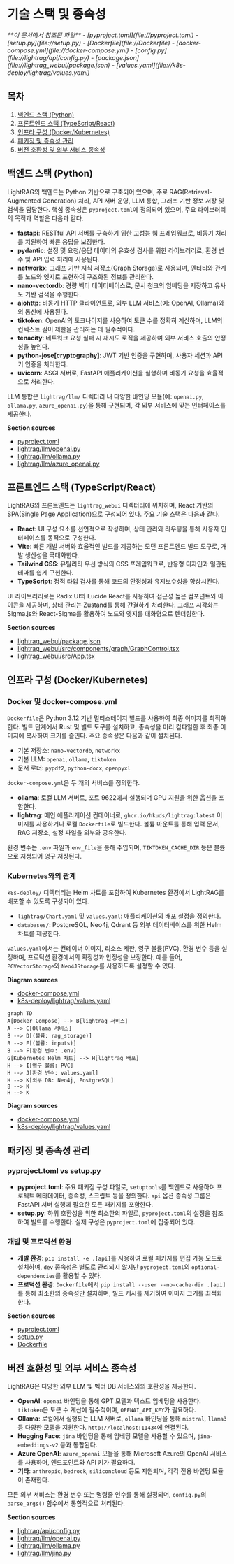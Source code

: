 # 기술 스택 및 종속성

<cite>
**이 문서에서 참조된 파일**  
- [pyproject.toml](file://pyproject.toml)
- [setup.py](file://setup.py)
- [Dockerfile](file://Dockerfile)
- [docker-compose.yml](file://docker-compose.yml)
- [config.py](file://lightrag/api/config.py)
- [package.json](file://lightrag_webui/package.json)
- [values.yaml](file://k8s-deploy/lightrag/values.yaml)
</cite>

## 목차
1. [백엔드 스택 (Python)](#백엔드-스택-python)  
2. [프론트엔드 스택 (TypeScript/React)](#프론트엔드-스택-typescriptreact)  
3. [인프라 구성 (Docker/Kubernetes)](#인프라-구성-dockerkubernetes)  
4. [패키징 및 종속성 관리](#패키징-및-종속성-관리)  
5. [버전 호환성 및 외부 서비스 종속성](#버전-호환성-및-외부-서비스-종속성)

## 백엔드 스택 (Python)

LightRAG의 백엔드는 Python 기반으로 구축되어 있으며, 주로 RAG(Retrieval-Augmented Generation) 처리, API 서버 운영, LLM 통합, 그래프 기반 정보 저장 및 검색을 담당한다. 핵심 종속성은 `pyproject.toml`에 정의되어 있으며, 주요 라이브러리의 목적과 역할은 다음과 같다.

- **fastapi**: RESTful API 서버를 구축하기 위한 고성능 웹 프레임워크로, 비동기 처리를 지원하여 빠른 응답을 보장한다.
- **pydantic**: 설정 및 요청/응답 데이터의 유효성 검사를 위한 라이브러리로, 환경 변수 및 API 입력 처리에 사용된다.
- **networkx**: 그래프 기반 지식 저장소(Graph Storage)로 사용되며, 엔티티와 관계를 노드와 엣지로 표현하여 구조화된 정보를 관리한다.
- **nano-vectordb**: 경량 벡터 데이터베이스로, 문서 청크의 임베딩을 저장하고 유사도 기반 검색을 수행한다.
- **aiohttp**: 비동기 HTTP 클라이언트로, 외부 LLM 서비스(예: OpenAI, Ollama)와의 통신에 사용된다.
- **tiktoken**: OpenAI의 토크나이저를 사용하여 토큰 수를 정확히 계산하며, LLM의 컨텍스트 길이 제한을 관리하는 데 필수적이다.
- **tenacity**: 네트워크 요청 실패 시 재시도 로직을 제공하여 외부 서비스 호출의 안정성을 높인다.
- **python-jose[cryptography]**: JWT 기반 인증을 구현하며, 사용자 세션과 API 키 인증을 처리한다.
- **uvicorn**: ASGI 서버로, FastAPI 애플리케이션을 실행하며 비동기 요청을 효율적으로 처리한다.

LLM 통합은 `lightrag/llm/` 디렉터리 내 다양한 바인딩 모듈(예: `openai.py`, `ollama.py`, `azure_openai.py`)을 통해 구현되며, 각 외부 서비스에 맞는 인터페이스를 제공한다.

**Section sources**
- [pyproject.toml](file://pyproject.toml)
- [lightrag/llm/openai.py](file://lightrag/llm/openai.py)
- [lightrag/llm/ollama.py](file://lightrag/llm/ollama.py)
- [lightrag/llm/azure_openai.py](file://lightrag/llm/azure_openai.py)

## 프론트엔드 스택 (TypeScript/React)

LightRAG의 프론트엔드는 `lightrag_webui` 디렉터리에 위치하며, React 기반의 SPA(Single Page Application)으로 구성되어 있다. 주요 기술 스택은 다음과 같다.

- **React**: UI 구성 요소를 선언적으로 작성하며, 상태 관리와 라우팅을 통해 사용자 인터페이스를 동적으로 구성한다.
- **Vite**: 빠른 개발 서버와 효율적인 빌드를 제공하는 모던 프론트엔드 빌드 도구로, 개발 생산성을 극대화한다.
- **Tailwind CSS**: 유틸리티 우선 방식의 CSS 프레임워크로, 반응형 디자인과 일관된 테마를 쉽게 구현한다.
- **TypeScript**: 정적 타입 검사를 통해 코드의 안정성과 유지보수성을 향상시킨다.

UI 라이브러리로는 Radix UI와 Lucide React를 사용하여 접근성 높은 컴포넌트와 아이콘을 제공하며, 상태 관리는 Zustand를 통해 간결하게 처리한다. 그래프 시각화는 Sigma.js와 React-Sigma를 활용하여 노드와 엣지를 대화형으로 렌더링한다.

**Section sources**
- [lightrag_webui/package.json](file://lightrag_webui/package.json)
- [lightrag_webui/src/components/graph/GraphControl.tsx](file://lightrag_webui/src/components/graph/GraphControl.tsx)
- [lightrag_webui/src/App.tsx](file://lightrag_webui/src/App.tsx)

## 인프라 구성 (Docker/Kubernetes)

### Docker 및 docker-compose.yml

`Dockerfile`은 Python 3.12 기반 멀티스테이지 빌드를 사용하여 최종 이미지를 최적화한다. 빌드 단계에서 Rust 및 빌드 도구를 설치하고, 종속성을 미리 컴파일한 후 최종 이미지에 복사하여 크기를 줄인다. 주요 종속성은 다음과 같이 설치된다.

- 기본 저장소: `nano-vectordb`, `networkx`
- 기본 LLM: `openai`, `ollama`, `tiktoken`
- 문서 로더: `pypdf2`, `python-docx`, `openpyxl`

`docker-compose.yml`은 두 개의 서비스를 정의한다.

- **ollama**: 로컬 LLM 서버로, 포트 9622에서 실행되며 GPU 지원을 위한 옵션을 포함한다.
- **lightrag**: 메인 애플리케이션 컨테이너로, `ghcr.io/hkuds/lightrag:latest` 이미지를 사용하거나 로컬 `Dockerfile`로 빌드한다. 볼륨 마운트를 통해 입력 문서, RAG 저장소, 설정 파일을 외부와 공유한다.

환경 변수는 `.env` 파일과 `env_file`을 통해 주입되며, `TIKTOKEN_CACHE_DIR` 등은 볼륨으로 지정되어 영구 저장된다.

### Kubernetes와의 관계

`k8s-deploy/` 디렉터리는 Helm 차트를 포함하여 Kubernetes 환경에서 LightRAG를 배포할 수 있도록 구성되어 있다.

- `lightrag/Chart.yaml` 및 `values.yaml`: 애플리케이션의 배포 설정을 정의한다.
- `databases/`: PostgreSQL, Neo4j, Qdrant 등 외부 데이터베이스를 위한 Helm 차트를 제공한다.

`values.yaml`에서는 컨테이너 이미지, 리소스 제한, 영구 볼륨(PVC), 환경 변수 등을 설정하며, 프로덕션 환경에서의 확장성과 안정성을 보장한다. 예를 들어, `PGVectorStorage`와 `Neo4JStorage`를 사용하도록 설정할 수 있다.

**Diagram sources**
- [docker-compose.yml](file://docker-compose.yml)
- [k8s-deploy/lightrag/values.yaml](file://k8s-deploy/lightrag/values.yaml)

```mermaid
graph TD
A[Docker Compose] --> B[lightrag 서비스]
A --> C[Ollama 서비스]
B --> D[(볼륨: rag_storage)]
B --> E[(볼륨: inputs)]
B --> F[환경 변수: .env]
G[Kubernetes Helm 차트] --> H[lightrag 배포]
H --> I[영구 볼륨: PVC]
H --> J[환경 변수: values.yaml]
H --> K[외부 DB: Neo4j, PostgreSQL]
B --> K
H --> K
```

**Diagram sources**
- [docker-compose.yml](file://docker-compose.yml)
- [k8s-deploy/lightrag/values.yaml](file://k8s-deploy/lightrag/values.yaml)

## 패키징 및 종속성 관리

### pyproject.toml vs setup.py

- **pyproject.toml**: 주요 패키징 구성 파일로, `setuptools`를 백엔드로 사용하며 프로젝트 메타데이터, 종속성, 스크립트 등을 정의한다. `api` 옵션 종속성 그룹은 FastAPI 서버 실행에 필요한 모든 패키지를 포함한다.
- **setup.py**: 하위 호환성을 위한 최소한의 파일로, `pyproject.toml`의 설정을 참조하여 빌드를 수행한다. 실제 구성은 `pyproject.toml`에 집중되어 있다.

### 개발 및 프로덕션 환경

- **개발 환경**: `pip install -e .[api]`를 사용하여 로컬 패키지를 편집 가능 모드로 설치하며, `dev` 종속성은 별도로 관리되지 않지만 `pyproject.toml`의 `optional-dependencies`를 활용할 수 있다.
- **프로덕션 환경**: `Dockerfile`에서 `pip install --user --no-cache-dir .[api]`를 통해 최소한의 종속성만 설치하며, 빌드 캐시를 제거하여 이미지 크기를 최적화한다.

**Section sources**
- [pyproject.toml](file://pyproject.toml)
- [setup.py](file://setup.py)
- [Dockerfile](file://Dockerfile)

## 버전 호환성 및 외부 서비스 종속성

LightRAG은 다양한 외부 LLM 및 벡터 DB 서비스와의 호환성을 제공한다.

- **OpenAI**: `openai` 바인딩을 통해 GPT 모델과 텍스트 임베딩을 사용한다. `tiktoken`은 토큰 수 계산에 필수적이며, `OPENAI_API_KEY`가 필요하다.
- **Ollama**: 로컬에서 실행되는 LLM 서버로, `ollama` 바인딩을 통해 `mistral`, `llama3` 등 다양한 모델을 지원한다. `http://localhost:11434`에 연결된다.
- **Hugging Face**: `jina` 바인딩을 통해 임베딩 모델을 사용할 수 있으며, `jina-embeddings-v2` 등과 통합된다.
- **Azure OpenAI**: `azure_openai` 모듈을 통해 Microsoft Azure의 OpenAI 서비스를 사용하며, 엔드포인트와 API 키가 필요하다.
- **기타**: `anthropic`, `bedrock`, `siliconcloud` 등도 지원되며, 각각 전용 바인딩 모듈이 존재한다.

모든 외부 서비스는 환경 변수 또는 명령줄 인수를 통해 설정되며, `config.py`의 `parse_args()` 함수에서 통합적으로 처리된다.

**Section sources**
- [lightrag/api/config.py](file://lightrag/api/config.py)
- [lightrag/llm/openai.py](file://lightrag/llm/openai.py)
- [lightrag/llm/ollama.py](file://lightrag/llm/ollama.py)
- [lightrag/llm/jina.py](file://lightrag/llm/jina.py)